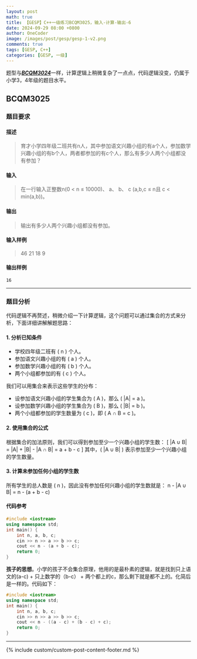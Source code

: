 ```yaml
---
layout: post
math: true
title: 【GESP】C++一级练习BCQM3025，输入-计算-输出-6
date: 2024-09-29 08:00 +0800
author: OneCoder
image: /images/post/gesp/gesp-1-v2.png
comments: true
tags: [GESP, C++]
categories: [GESP, 一级]
---
```

题型与[***BCQM3024***](https://www.coderli.com/gesp-1-bcqm3024/)一样，计算逻辑上稍微复杂了一点点，代码逻辑没变，仍属于小学3，4年级的题目水平。

<!--more-->

## BCQM3025

### 题目要求

#### 描述

>育才小学四年级二班共有n人，其中参加语文兴趣小组的有a个人，参加数学兴趣小组的有b个人，两者都参加的有c个人，那么有多少人两个小组都没有参加？

#### 输入

>在一行输入正整数n(0 < n ≤ 10000)、 a、 b、 c (a,b,c ≤ n且 c < min(a,b))。

#### 输出

>输出有多少人两个兴趣小组都没有参加。

#### 输入样例

>46 21 18 9

#### 输出样例

```console
16
```

---

### 题目分析

代码逻辑不再赘述，稍微介绍一下计算逻辑，这个问题可以通过集合的方式来分析，下面详细讲解解题思路：

#### 1. 分析已知条件

- 学校四年级二班有 \( n \) 个人。
- 参加语文兴趣小组的有 \( a \) 个人。
- 参加数学兴趣小组的有 \( b \) 个人。
- 两个小组都参加的有 \( c \) 个人。

我们可以用集合来表示这些学生的分布：

- 设参加语文兴趣小组的学生集合为 \( A \)，那么 \( \|A\| = a \)。
- 设参加数学兴趣小组的学生集合为 \( B \)，那么 \( \|B\| = b \)。
- 两个小组都参加的学生数量为 \( c \)，即 \( A $\cap$ B = c \)。

#### 2. 使用集合的公式

根据集合的加法原则，我们可以得到参加至少一个兴趣小组的学生数：
\[
\|A $\cup$ B\| = \|A\| + \|B\| - \|A $\cap$ B\| = a + b - c
\]
其中，\( \|A $\cup$ B\| \) 表示参加至少一个兴趣小组的学生数量。

#### 3. 计算未参加任何小组的学生数

所有学生的总人数是 \( n \)，因此没有参加任何兴趣小组的学生数就是：
n - \|A $\cup$ B\| = n - (a + b - c)

#### 代码参考

```cpp
#include <iostream>
using namespace std;
int main() {
    int n, a, b, c;
    cin >> n >> a >> b >> c;
    cout << n - (a + b - c);
    return 0;
}
```

**孩子的思想**。小学的孩子不会集合原理，他用的是最朴素的逻辑，就是找到只上语文的(a-c) + 只上数学的（b-c） + 两个都上的c，那么剩下就是都不上的。化简后是一样的。代码如下：

```cpp
#include <iostream>
using namespace std;
int main() {
    int n, a, b, c;
    cin >> n >> a >> b >> c;
    cout << n - ((a - c) + (b - c) + c);
    return 0;
}
```

---

{% include custom/custom-post-content-footer.md %}
